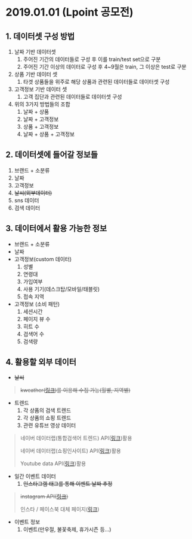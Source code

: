 # 2019.01.01 (Lpoint 공모전)



## 1. 데이터셋 구성 방법

1. 날짜 기반 데이터셋
   1. 주어진 기간의 데이터들로 구성 후 이를 train/test set으로 구분
   2. 주어진 기간 이상의 데이터로 구성 후 4~9월은 train, 그 이상은 test로 구분 
2. 상품 기반 데이터 셋
   1. 타겟 상품들을 위주로 해당 상품과 관련된 데이터들로 데이터셋 구성
3. 고객정보 기반 데이터 셋
   1. 고객 집단과 관련된 데이터들로 데이터셋 구성
4. 위의 3가지 방법들의 조합
   1. 날짜 + 상품
   2. 날짜 + 고객정보
   3. 상품 + 고객정보
   4. 날짜 + 상품 + 고객정보

## 2. 데이터셋에 들어갈 정보들

1. 브랜드 + 소분류
2. 날짜
3. 고객정보
4. ~~날씨(외부데이터)~~
5. sns 데이터
6. 검색 데이터



## 3. 데이터에서 활용 가능한 정보

- 브랜드 + 소분류
- 날짜
- 고객정보(custom 데이터)
  1. 성별
  2. 연령대
  3. 가입여부
  4. 사용 기기(데스크탑/모바일/태블릿)
  5. 접속 지역
- 고객정보 (소비 패턴)
  1. 세션시간
  2. 페이지 뷰 수
  3. 히트 수
  4. 검색어 수 
  5. 검색량



## 4. 활용할 외부 데이터

- ~~날씨~~

> ~~kweather([링크](http://www.kweather.co.kr/kma/kma_past.html?))를 이용해 수집 가능(월별, 지역별)~~

- 트렌드
  1. 각 상품의 검색 트렌드
  2. 각 상품의 쇼핑 트렌드
  3. 관련 유튜브 영상 데이터 

> 네이버 데이터랩(통합검색어 트렌드) API([링크](https://developers.naver.com/docs/datalab/search/))활용
>
> 네이버 데이터랩(쇼핑인사이트) API([링크](https://developers.naver.com/docs/datalab/shopping/))활용
>
> Youtube data API([링크](https://developers.google.com/youtube/v3/getting-started?hl=ko#resources))활용

- 일간 이벤트 데이터
  1. ~~인스타그램 태그를 통해 이벤트 날짜 추정~~

> ~~instagram API([링크](https://github.com/facebookarchive/python-instagram))~~
>
> 인스타 / 페이스북 대체 페이지([링크](https://pikdo.net/u/styleandstar/2064045967))

- 이벤트 정보
  1. 이벤트(만우절, 불꽃축제, 휴가시즌 등...)